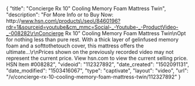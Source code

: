 {
    "title": "Concierge Rx 10\" Cooling Memory Foam Mattress  Twin",
    "description": "For More Info or to Buy Now: http:\/\/www.hsn.com\/products\/seo\/8460196?rdr=1&sourceid=youtube&cm_mmc=Social-_-Youtube-_-ProductVideo-_-008282\r\nConcierge Rx 10\" Cooling Memory Foam Mattress  Twin\nOpt for nothing less than pure rest. With a thick layer of gelinfused memory foam and a softtothetouch cover, this mattress offers the ultimate...\r\nPrices shown on the previously recorded video may not represent the current price.  View hsn.com to view the current selling price. HSN Item #008282",
    "videoid": "112327892",
    "date_created": "1502091131",
    "date_modified": "1503416067",
    "type": "captivate",
    "layout": "video",
    "url": "\/v\/concierge-rx-10-cooling-memory-foam-mattress-twin\/112327892"
}